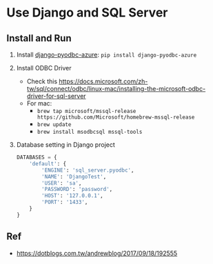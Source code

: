 # Use Django and SQL Server

## Install and Run

1. Install [django-pyodbc-azure](https://github.com/michiya/django-pyodbc-azure): `pip install django-pyodbc-azure`

2. Install ODBC Driver
    - Check this <https://docs.microsoft.com/zh-tw/sql/connect/odbc/linux-mac/installing-the-microsoft-odbc-driver-for-sql-server>
    - For mac:
        - `brew tap microsoft/mssql-release https://github.com/Microsoft/homebrew-mssql-release`
        - `brew update`
        - `brew install msodbcsql mssql-tools`

3. Database setting in Django project
    ```python
    DATABASES = {
        'default': {
            'ENGINE': 'sql_server.pyodbc',
            'NAME': 'DjangoTest',
            'USER': 'sa',
            'PASSWORD': 'password',
            'HOST': '127.0.0.1',
            'PORT': '1433',
        }
    }
    ```

## Ref

- <https://dotblogs.com.tw/andrewblog/2017/09/18/192555>
